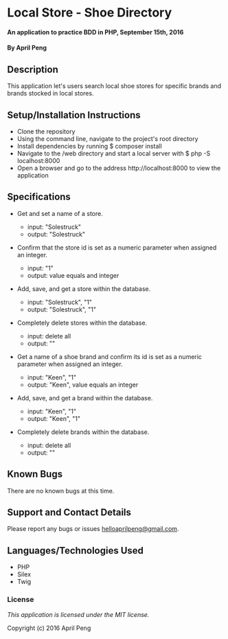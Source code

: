 # Local Store - Shoe Directory #

#### An application to practice BDD in PHP, September 15th, 2016

#### By April Peng

## Description ##

This application let's users search local shoe stores for specific brands and brands stocked in local stores.

## Setup/Installation Instructions ##

* Clone the repository
* Using the command line, navigate to the project's root directory
* Install dependencies by running $ composer install
* Navigate to the /web directory and start a local server with $ php -S localhost:8000
* Open a browser and go to the address http://localhost:8000 to view the application

## Specifications ##

* Get and set a name of a store.
    * input: "Solestruck"
    * output: "Solestruck"

* Confirm that the store id is set as a numeric parameter when assigned an integer.
    * input: "1"
    * output: value equals and integer

* Add, save, and get a store within the database.
    * input: "Solestruck", "1"
    * output: "Solestruck", "1"

* Completely delete stores within the database.
    * input: delete all
    * output: ""

* Get a name of a shoe brand and confirm its id is set as a numeric parameter when assigned an integer.
    * input: "Keen", "1"
    * output: "Keen", value equals an integer

* Add, save, and get a brand within the database.
    * input: "Keen", "1"
    * output: "Keen", "1"

* Completely delete brands within the database.
    * input: delete all
    * output: ""



## Known Bugs ##

There are no known bugs at this time.

## Support and Contact Details ##

Please report any bugs or issues helloaprilpeng@gmail.com.

## Languages/Technologies Used ##

* PHP
* Silex
* Twig

### License ###

*This application is licensed under the MIT license.*

Copyright (c) 2016 April Peng
